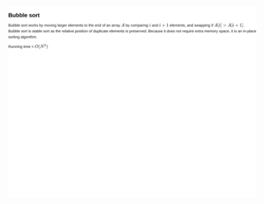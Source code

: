 ![alt tag](https://github.com/cssubedi/Algorithms/blob/master/sorting/analysis/figures/bubble_sort-00.png)
